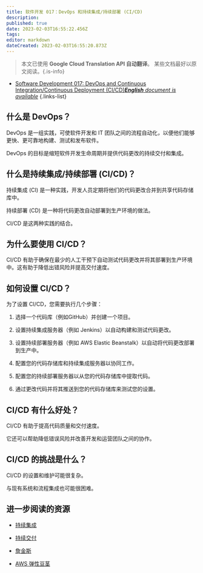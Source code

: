 ```yaml
---
title: 软件开发 017：DevOps 和持续集成/持续部署 (CI/CD)
description: 
published: true
date: 2023-02-03T16:55:22.456Z
tags: 
editor: markdown
dateCreated: 2023-02-03T16:55:20.873Z
---
```


> 本文已使用 **Google Cloud Translation API 自动翻译**。
某些文档最好以原文阅读。{.is-info}



- [Software Development 017: DevOps and Continuous Integration/Continuous Deployment (CI/CD)***English** document is available*](/en/Knowledge-base/Software-Development/Learning/software-development-017-devops-and-continuous-integrationcontinuous-deployment-cicd)
{.links-list}


## 什么是 DevOps？

DevOps 是一组实践，可使软件开发和 IT 团队之间的流程自动化，以便他们能够更快、更可靠地构建、测试和发布软件。

DevOps 的目标是缩短软件开发生命周期并提供代码更改的持续交付和集成。

## 什么是持续集成/持续部署 (CI/CD)？

持续集成 (CI) 是一种实践，开发人员定期将他们的代码更改合并到共享代码存储库中。

持续部署 (CD) 是一种将代码更改自动部署到生产环境的做法。

CI/CD 是这两种实践的结合。

## 为什么要使用 CI/CD？

CI/CD 有助于确保在最少的人工干预下自动测试代码更改并将其部署到生产环境中。这有助于降低出错风险并提高交付速度。

## 如何设置 CI/CD？

为了设置 CI/CD，您需要执行几个步骤：

1. 选择一个代码库（例如GitHub）并创建一个项目。

2. 设置持续集成服务器（例如 Jenkins）以自动构建和测试代码更改。

3. 设置持续部署服务器（例如 AWS Elastic Beanstalk）以自动将代码更改部署到生产中。

4. 配置您的代码存储库和持续集成服务器以协同工作。

5. 配置您的持续部署服务器以从您的代码存储库中提取代码。

6. 通过更改代码并将其推送到您的代码存储库来测试您的设置。

## CI/CD 有什么好处？

CI/CD 有助于提高代码质量和交付速度。

它还可以帮助降低错误风险并改善开发和运营团队之间的协作。

## CI/CD 的挑战是什么？

CI/CD 的设置和维护可能很复杂。

与现有系统和流程集成也可能很困难。

## 进一步阅读的资源

- [持续集成](https://www.atlassian.com/continuous-delivery/ci-cd)

- [持续交付](https://www.atlassian.com/continuous-delivery)

- [詹金斯](https://jenkins.io/)

- [AWS 弹性豆茎](https://aws.amazon.com/elasticbeanstalk/)